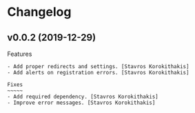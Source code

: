 Changelog
=========


v0.0.2 (2019-12-29)
-------------------

Features
~~~~~~~~
- Add proper redirects and settings. [Stavros Korokithakis]
- Add alerts on registration errors. [Stavros Korokithakis]

Fixes
~~~~~
- Add required dependency. [Stavros Korokithakis]
- Improve error messages. [Stavros Korokithakis]


